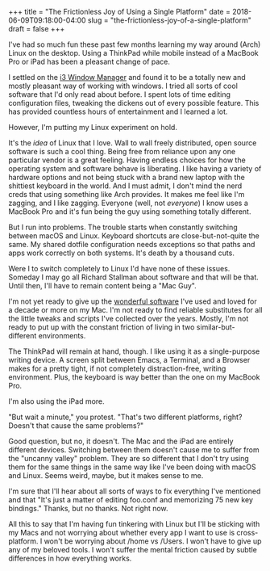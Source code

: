 +++
title = "The Frictionless Joy of Using a Single Platform"
date = 2018-06-09T09:18:00-04:00
slug = "the-frictionless-joy-of-a-single-platform"
draft = false
+++

I've had so much fun these past few months learning my way around (Arch) Linux
on the desktop. Using a ThinkPad while mobile instead of a MacBook Pro or iPad
has been a pleasant change of pace.

I settled on the [i3 Window Manager](https://i3wm.org) and found it to be a totally new and mostly
pleasant way of working with windows. I tried all sorts of cool software that
I'd only read about before. I spent lots of time editing configuration files, tweaking the
dickens out of every possible feature. This has provided countless hours of
entertainment and I learned a lot.

However, I'm putting my Linux experiment on hold.

<!--more-->

It's the _idea_ of Linux that I love. Wall to wall freely distributed, open
source software is such a cool thing. Being free from reliance upon any one
particular vendor is a great feeling. Having endless choices for how the
operating system and software behave is liberating. I like having a variety of
hardware options and not being stuck with a brand new laptop with the shittiest
keyboard in the world. And I must admit, I don't mind the nerd creds that using
something like Arch provides. It makes me feel like I'm zagging, and I like
zagging. Everyone (well, not _everyone_) I know uses a MacBook Pro and it's fun
being the guy using something totally different.

But I run into problems. The trouble starts when constantly switching between
macOS and Linux. Keyboard shortcuts are close-but-not-quite the same. My shared
dotfile configuration needs exceptions so that paths and apps work correctly on
both systems. It's death by a thousand cuts.

Were I to switch completely to Linux I'd have none of these issues. Someday I
may go all Richard Stallman about software and that will be that. Until
then, I'll have to remain content being a "Mac Guy".

I'm not yet ready to give up the [wonderful software](/2017/wonderful-software/) I've used and loved for a
decade or more on my Mac. I'm not ready to find reliable substitutes for all the
little tweaks and scripts I've collected over the years. Mostly, I'm not ready
to put up with the constant friction of living in two similar-but-different
environments.

The ThinkPad will remain at hand, though. I like using it as a single-purpose
writing device. A screen split between Emacs, a Terminal, and a Browser makes
for a pretty tight, if not completely distraction-free, writing environment.
Plus, the keyboard is way better than the one on my MacBook Pro.

I'm also using the iPad more.

"But wait a minute," you protest. "That's two different platforms, right?
Doesn't that cause the same problems?"

Good question, but no, it doesn't. The Mac and the iPad are entirely different
devices. Switching between them doesn't cause me to suffer from the "uncanny
valley" problem. They are so different that I don't try using them for the same
things in the same way like I've been doing with macOS and Linux. Seems weird,
maybe, but it makes sense to me.

I'm sure that I'll hear about all sorts of ways to fix everything I've mentioned
and that "It's just a matter of editing foo.conf and memorizing 75 new key
bindings." Thanks, but no thanks. Not right now.

All this to say that I'm having fun tinkering with Linux but I'll be sticking
with my Macs and not worrying about whether every app I want to use is
cross-platform. I won't be worrying about /home vs /Users. I won't have to give
up any of my beloved tools. I won't suffer the mental friction caused by subtle
differences in how everything works.
